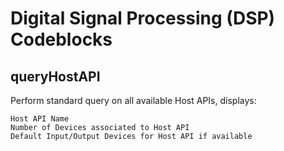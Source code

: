 Digital Signal Processing (DSP) Codeblocks
=============================================
queryHostAPI
---------------------------------------------
Perform standard query on all available Host APIs, displays:

    Host API Name
    Number of Devices associated to Host API 
    Default Input/Output Devices for Host API if available

